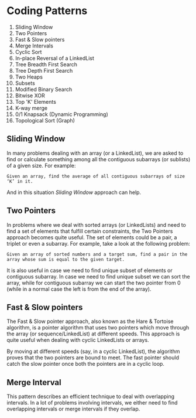 # Coding Patterns
1. Sliding Window
2. Two Pointers
3. Fast & Slow pointers
4. Merge Intervals
5. Cyclic Sort
6. In-place Reversal of a LinkedList
7. Tree Breadth First Search
8. Tree Depth First Search
9. Two Heaps
10. Subsets
11. Modified Binary Search
12. Bitwise XOR
13. Top 'K' Elements
14. K-way merge
15. 0/1 Knapsack (Dynamic Programming)
16. Topological Sort (Graph)

## Sliding Window
In many problems dealing with an array (or a LinkedList), we are asked to find or calculate something among all the contiguous subarrays (or sublists) of a given size.
For example:

```
Given an array, find the average of all contiguous subarrays of size ‘K’ in it.
```

And in this situation *Sliding Window* approach can help.

## Two Pointers
In problems where we deal with sorted arrays (or LinkedLists) and need to find a set of elements that fulfill certain constraints, the Two Pointers approach becomes quite useful. The set of elements could be a pair, a triplet or even a subarray. For example, take a look at the following problem:

```
Given an array of sorted numbers and a target sum, find a pair in the array whose sum is equal to the given target.
```

It is also useful in case we need to find unique subset of elements or contiguous subarray.
In case we need to find unique subset we can sort the array, while for contiguous subarray we can start the two pointer from 0 (while in a normal case the left is from the end of the array).

## Fast & Slow pointers
The Fast & Slow pointer approach, also known as the Hare & Tortoise algorithm, is a pointer algorithm that uses two pointers which move through the array (or sequence/LinkedList) at different speeds. This approach is quite useful when dealing with cyclic LinkedLists or arrays.

By moving at different speeds (say, in a cyclic LinkedList), the algorithm proves that the two pointers are bound to meet. The fast pointer should catch the slow pointer once both the pointers are in a cyclic loop.


## Merge Interval
This pattern describes an efficient technique to deal with overlapping intervals. In a lot of problems involving intervals, we either need to find overlapping intervals or merge intervals if they overlap.
